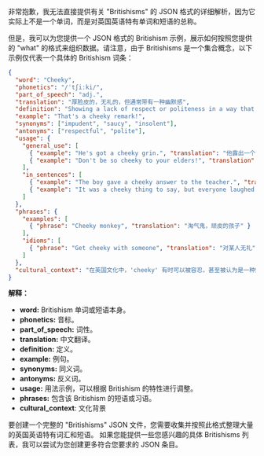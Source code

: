 非常抱歉，我无法直接提供有关 "Britishisms" 的 JSON 格式的详细解析，因为它实际上不是一个单词，而是对英国英语特有单词和短语的总称。

但是，我可以为您提供一个 JSON 格式的 Britishism 示例，展示如何按照您提供的 "what" 的格式来组织数据。请注意，由于 Britishisms 是一个集合概念，以下示例仅代表一个具体的 Britishism 词条：

```json
{
  "word": "Cheeky",
  "phonetics": "/ˈtʃiːki/",
  "part_of_speech": "adj.",
  "translation": "厚脸皮的，无礼的，但通常带有一种幽默感",
  "definition": "Showing a lack of respect or politeness in a way that is amusing or appealing.",
  "example": "That's a cheeky remark!",
  "synonyms": ["impudent", "saucy", "insolent"],
  "antonyms": ["respectful", "polite"],
  "usage": {
    "general_use": [
      { "example": "He's got a cheeky grin.", "translation": "他露出一个厚脸皮的笑容。" },
      { "example": "Don't be so cheeky to your elders!", "translation": "对长辈不要这么没礼貌！" }
    ],
    "in_sentences": [
      { "example": "The boy gave a cheeky answer to the teacher.", "translation": "那个男孩给了老师一个无礼的回答。" },
      { "example": "It was a cheeky thing to say, but everyone laughed.", "translation": "说那话有点没礼貌，但大家都笑了。" }
    ]
  },
  "phrases": {
    "examples": [
      { "phrase": "Cheeky monkey", "translation": "淘气鬼，顽皮的孩子" }
    ],
    "idioms": [
      { "phrase": "Get cheeky with someone", "translation": "对某人无礼" }
    ]
  },
  "cultural_context": "在英国文化中，'cheeky' 有时可以被容忍，甚至被认为是一种魅力，尤其是在年轻人身上。但过度使用可能会被视为粗鲁。"
}
```

**解释：**

*   **word:** Britishism 单词或短语本身。
*   **phonetics:** 音标。
*   **part\_of\_speech:** 词性。
*   **translation:** 中文翻译。
*   **definition:** 定义。
*   **example:** 例句。
*   **synonyms:** 同义词。
*   **antonyms:** 反义词。
*   **usage:** 用法示例，可以根据 Britishism 的特性进行调整。
*   **phrases:** 包含该 Britishism 的短语或习语。
*    **cultural_context**: 文化背景

要创建一个完整的 "Britishisms" JSON 文件，您需要收集并按照此格式整理大量的英国英语特有词汇和短语。  如果您能提供一些您感兴趣的具体 Britishisms 列表，我可以尝试为您创建更多符合您要求的 JSON 条目。
 